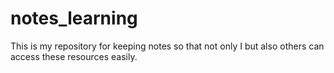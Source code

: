 # notes_learning
This is my repository for keeping notes so that not only I but also others can access these resources easily.
